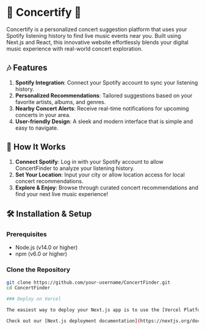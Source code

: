 # 🎵 Concertify 🎵

Concertify is a personalized concert suggestion platform that uses your Spotify listening history to find live music events near you. Built using Next.js and React, this innovative website effortlessly blends your digital music experience with real-world concert exploration.

## 🎶 Features

1. **Spotify Integration**: Connect your Spotify account to sync your listening history.
2. **Personalized Recommendations**: Tailored suggestions based on your favorite artists, albums, and genres.
3. **Nearby Concert Alerts**: Receive real-time notifications for upcoming concerts in your area.
5. **User-friendly Design**: A sleek and modern interface that is simple and easy to navigate.

## 🎤 How It Works

1. **Connect Spotify**: Log in with your Spotify account to allow ConcertFinder to analyze your listening history.
2. **Set Your Location**: Input your city or allow location access for local concert recommendations.
3. **Explore & Enjoy**: Browse through curated concert recommendations and find your next live music experience!

## 🛠️ Installation & Setup

### Prerequisites

- Node.js (v14.0 or higher)
- npm (v6.0 or higher)

### Clone the Repository

```bash
git clone https://github.com/your-username/ConcertFinder.git
cd ConcertFinder

### Deploy on Vercel

The easiest way to deploy your Next.js app is to use the [Vercel Platform](https://vercel.com/new?utm_medium=default-template&filter=next.js&utm_source=create-next-app&utm_campaign=create-next-app-readme) from the creators of Next.js.

Check out our [Next.js deployment documentation](https://nextjs.org/docs/deployment) for more details.
